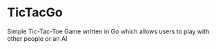 # TicTacGo
Simple Tic-Tac-Toe Game written in Go which allows users to play with other people or an AI
